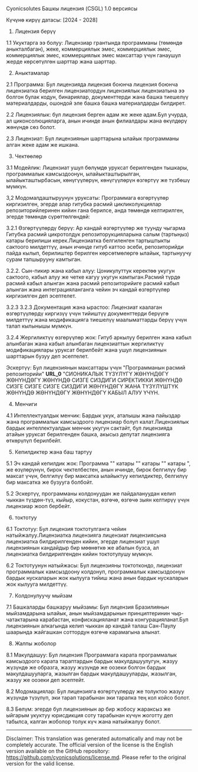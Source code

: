 Cyonicsolutes Башкы лицензия (CSGL)
1.0 версиясы

Күчүнө кирүү датасы: [2024 - 2028]

1. Лицензия берүү

1.1 Укуктарга ээ болуу: Лицензиар грантында программаны (төмөндө аныкталбаган), жеке, коммерциялык эмес, коммерциялык эмес, коммерциялык эмес, коммерциялык эмес максаттар үчүн ганаушул жерде көрсөтүлгөн шарттар жана шарттар.

2. Аныктамалар

2.1 Программа: Бул лицензияда лицензия боюнча лицензия боюнча лицензиатка берилген лицензиатордун лицензиялык лицензиатына ээ болгон булак кодун, бинариялар, документтерди жана башка тиешелүү материалдарды, ошондой эле башка башка материалдарды билдирет.

2.2 Лицензиялык: бул лицензия берген адам же жеке адам.Бул учурда, ал циконсолюцияларга, анын ичинде анын филиалдары жана өкүлдөрү жөнүндө сөз болот.

2.3 Лицензиат: Бул лицензиянын шарттарына ылайык программаны алган жеке адам же ишкана.

3. Чектөөлөр

3.1 Модейлик: Лицензиат ушул бөлүмдө уруксат берилгенден тышкары, программалык камсыздоонун, ылайыкташтырылган, ылайыкташтырбасын, көнүгүүлөрүн, көнүгүүлөрүн өзгөртүү же түзбөшү мүмкүн.

3,2 Модомалдаштыруунун уруксаты: Программага өзгөртүүлөр киргизилген, эгерде алар гитубка расмий цикликолукциялар репозиторийлеринен кийин гана берилсе, анда төмөндө келтирилген, эгерде төмөндө сүрөттөлгөндөй:

3.2.1 Өзгөртүүлөрдү берүү: Ар кандай өзгөртүүлөр же туунду чыгарма Гитубка расмий цикротолдук репозиторукцияларына салым (тартыңыз) катары берилиши керек.Лицензиатка белгиленген тартыштыкты сактоого милдеттүү, анын ичинде гитуб каттоо эсеби, репозиторийди пайда кылып, берилиштер берилген көрсөтмөлөргө ылайык, тартынуучу сурам тапшырууну камтыган.

3.2.2. Сын-пикир жана кабыл алуу: Цоникулуттук керектөө укугун сактоого, кабыл алуу же четке кагуу укугун камтыган.Расмий түрдө расмий кабыл алынган жана расмий репозиторийиге расмий кабыл алынган жана интеграцияланганга чейин эч кандай өзгөртүүлөр киргизилген деп эсептелет.

3.2.3 3.2.3 Документация жана ырастоо: Лицензиат каалаган өзгөртүүлөрдү киргизүү үчүн тийиштүү документтерди берүүгө милдеттүү жана модификацияга тиешелүү маалыматтарды берүү үчүн талап кылынышы мүмкүн.

3.2.4 Жергиликтүү өзгөрүүлөр жок: Гитуб аркылуу берилген жана кабыл алынбаган жана кабыл алынбаган лицензиаттын жергиликтүү модификациялары уруксат берилбейт жана ушул лицензиянын шарттарын бузуу деп эсептелет.

Эскертүү: Бул лицензиянын максаттары үчүн "Программанын расмий репозиторийи" __URL_0__ "СИОНИКАЛЫК ТҮЗҮЛҮГҮ ЖӨНҮНДӨГҮ ЖӨНҮНДӨГҮ ЖӨНҮНДӨ СИЗГЕ СИЗДИГИ СИРЕКТИККИ ЖӨНҮНДӨ СИЗГЕ СИЗГЕ СИЗГЕ СИЗДИГИ ЖӨНҮНДӨГҮ ЖАНА ТҮЗҮЛҮШТҮК ЖӨНҮНДӨ ЖӨНҮНДӨГҮ ЖӨНҮНДӨГҮ КАБЫЛ АЛУУ ҮЧҮН.

4. Менчиги

4.1 Интеллектуалдык менчик: Бардык укук, аталышы жана пайыздар жана программалык камсыздоого лицензиар болуп калат.Лицензиялык бардык интеллектуалдык менчик укугун сактайт, бул лицензияда атайын уруксат берилгенден башка, акысыз депутат лицензияга өткөрүлүп берилбейт.

5. Кепилдиктер жана баш тартуу

5.1 Эч кандай кепилдик жок: Программа "" катары "" катары "" катары ", же өзүлөрүнүн, бирок чектелбестен, анын ичинде, бирок белгилүү бир максат үчүн, белгилүү бир максатка ылайыктуу кепилдиктер, белгилүү бир максатка же бузууга болбойт.

5.2 Эскертүү, программаны колдонуудан же пайдалануудан келип чыккан түздөн-түз, кыйыр, кокустан, өзгөчө, өзгөчө зыян келтирүү үчүн лицензиар жооп бербейт.

6. токтотуу

6.1 Токтотуу: Бул лицензия токтотулганга чейин натыйжалуу.Лицензиатка лицензияга лицензиат лицензиясына лицензиатка билдирилгенден кийин, эгерде лицензиат ушул лицензиянын кандайдыр бир мөөнөткө же абалын бузса, ал лицензиатка билдирилгенден кийин токтотулушу мүмкүн.

6.2 Токтотуунун натыйжасы: Бул лицензияны токтоткондо, лицензиат программалык камсыздоону колдонуп, программалык камсыздоонун бардык нускаларын жок кылууга тийиш жана анын бардык нускаларын жок кылууга милдеттүү.

7. Колдонулуучу мыйзам

7.1 Башкаларды башкаруу мыйзамы: Бул лицензия Бразилиянын мыйзамдарына ылайык, анын мыйзамдарынын принциптеринин чыр-чатактарына карабастан, конфискацияланат жана конгурацияланат.Бул лицензиянын алкагында келип чыккан ар кандай талаш Сан-Паулу шаарында жайгашкан соттордун өзгөчө карамагына алынат.

8. Жалпы жоболор

8.1 Макулдашуу: Бул лицензия Программага карата программалык камсыздоого карата тараптардын бардык макулдашуулугун, жазуу жүзүндө же образга, жазуу жүзүндө же оозеки болгон бардык макулдашууларга, жазылган бардык макулдашууларды, жазылган, жазуу же оозеки деп эсептейт.

8.2 Модомациялар: Бул лицензияга өзгөртүүлөрдү же толуктоо жазуу жүзүндө түзүлүп, эки тарап тарабынан эки тарапка тең кол койсо болот.

8.3 Бөлүм: эгерде бул лицензиянын ар бир жобосу жараксыз же ыйгарым укуктуу юрисдикция соту тарабынан күчүн жоготту деп табылса, калган жоболор толук күч жана натыйжалуу болот.

---
Disclaimer: This translation was generated automatically and may not be completely accurate. The official version of the license is the English version available on the GitHub repository: https://github.com/cyonicsolutions/license.md. Please refer to the original version for the valid license.